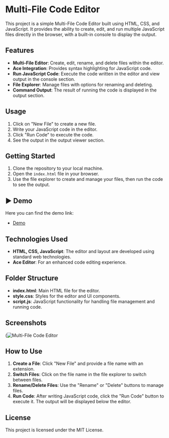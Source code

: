 # Multi-File Code Editor

This project is a simple Multi-File Code Editor built using HTML, CSS, and JavaScript. It provides the ability to create, edit, and run multiple JavaScript files directly in the browser, with a built-in console to display the output.

## Features

- **Multi-File Editor**: Create, edit, rename, and delete files within the editor.
- **Ace Integration**: Provides syntax highlighting for JavaScript code.
- **Run JavaScript Code**: Execute the code written in the editor and view output in the console section.
- **File Explorer**: Manage files with options for renaming and deleting.
- **Command Output**: The result of running the code is displayed in the output section.

## Usage

1. Click on "New File" to create a new file.
2. Write your JavaScript code in the editor.
3. Click "Run Code" to execute the code.
4. See the output in the output viewer section.

## Getting Started

1. Clone the repository to your local machine.
2. Open the `index.html` file in your browser.
3. Use the file explorer to create and manage your files, then run the code to see the output.

## ▶️ Demo

Here you can find the demo link:

- [Demo](https://mohaeneza43.github.io/mohaeneza43/Assets/Login.html)

## Technologies Used

- **HTML, CSS, JavaScript**: The editor and layout are developed using standard web technologies.
- **Ace Editor**: For an enhanced code editing experience.
  
## Folder Structure

- **index.html**: Main HTML file for the editor.
- **style.css**: Styles for the editor and UI components.
- **script.js**: JavaScript functionality for handling file management and running code.

## Screenshots

(![Multi-File Code Editor](https://github.com/user-attachments/assets/b9a111b3-9dd2-4d0e-a4c4-3c6c9178b68b)

## How to Use

1. **Create a File**: Click "New File" and provide a file name with an extension.
2. **Switch Files**: Click on the file name in the file explorer to switch between files.
3. **Rename/Delete Files**: Use the "Rename" or "Delete" buttons to manage files.
4. **Run Code**: After writing JavaScript code, click the "Run Code" button to execute it. The output will be displayed below the editor.

## License

This project is licensed under the MIT License.

